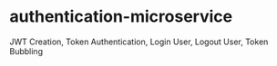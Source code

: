 # authentication-microservice
JWT Creation, Token Authentication, Login User, Logout User, Token Bubbling
